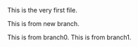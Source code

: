 This is the very first file.

This is from new branch.

This is from branch0. This is from branch1.
